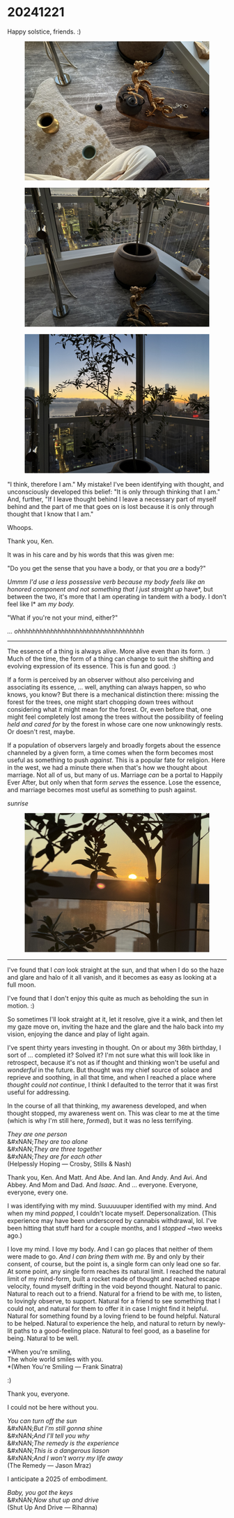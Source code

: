 # 20241221

Happy solstice, friends. :)

<figure><img src="../../.gitbook/assets/IMG_4776.jpeg" alt="A close-up view of objects arranged on a gray marble floor and a soft, cream-colored hide rug speckled with subtle tan markings. In the center, a low wooden bench holds a small black cast-iron teapot with twine wrapped around its lid, next to a gleaming gold dragon figurine whose sinuous tail curls beneath it. A short silver chain with a loop rests near the teapot. On the rug, a brass vessel sits upright, its interior dark, and a pale green ceramic cup lies nearby. A smooth black sphere is placed on the floor just beyond the rug’s edge. Toward the left, a tall, cylindrical metal fixture rises—its polished surface reflecting the soft ambient light. At the bottom of the frame, the corner of someone’s cream-colored pants is visible, suggesting a seated viewpoint. At the top edge, there’s only a faint hint of a round, stone-like container; its contents remain out of sight."><figcaption></figcaption></figure>

<figure><img src="../../.gitbook/assets/IMG_4777.jpeg" alt="Raising the perspective slightly, the shot now captures a broader sense of the space. Floor-to-ceiling windows stretch across the right and center of the frame, beyond which the lights of a sprawling city glow against a dim sky. In the foreground, the same wooden bench is visible, still holding the gold dragon figurine and black cast-iron teapot. The tall metal fixture from before stands on the left, and closer to the window, the previously glimpsed round container is now fully in view—its wide, heavy form occupying the corner. Rising from inside is the thin trunk of a plant, though only its base and a few leaves are visible. A small translucent crystal rests on a wooden block to the right of the pot. The distant buildings and streetlights form an intricate tapestry of illuminated windows and winding roads, but the upper reaches of the scene remain out of frame."><figcaption></figcaption></figure>

<figure><img src="../../.gitbook/assets/IMG_4778.jpeg" alt="Tilted upward even more, the view now encompasses a sweeping, early-morning skyline through the tall glass panes. The brightening horizon glows with rich gold and pale orange hues, silhouetting a layer of low clouds that drift above a broad expanse of water in the distance. Centered in the foreground, the tall clay pot supports a slender, branching plant—its silvery-green leaves fanning out against the skyline, accentuating the interplay of interior and exterior. Below, the city’s towers and rooftops stretch toward the lake, their windows catching the soft dawn light. A flicker of neon signage glows on one building, while another stands crowned by a recognizable red hotel name. The wooden bench with its golden dragon and teapot remains at the bottom edge, gently anchored by the subdued light. The entire scene merges the quiet stillness of the interior with the vast, awakening cityscape and lake beyond."><figcaption></figcaption></figure>

"I think, therefore I am." My mistake! I've been identifying with thought, and unconsciously developed this belief: "It is only through thinking that I am." And, further, "If I leave thought behind I leave a necessary part of myself behind and the part of me that goes on is lost because it is only through thought that I know that I am."

Whoops.

Thank you, Ken.

It was in his care and by his words that this was given me:

"Do you get the sense that you have a body, or that you _are_ a body?"

_Ummm I'd use a less possessive verb because my body feels like an honored component and not something that I just straight up_ have\*, but between the two, it's more that I am operating in tandem with a body. I don't feel like I\* am _my body._

"What if you're not your mind, either?"

_... ohhhhhhhhhhhhhhhhhhhhhhhhhhhhhhhhhhh_

***

The essence of a thing is always alive. More alive even than its form. :) Much of the time, the form of a thing can change to suit the shifting and evolving expression of its essence. This is fun and good. :)

If a form is perceived by an observer without also perceiving and associating its essence, ... well, anything can always happen, so who knows, you know? But there is a mechanical distinction there: missing the forest for the trees, one might start chopping down trees without considering what it might mean for the forest. Or, even before that, one might feel completely lost among the trees without the possibility of feeling _held and cared for_ by the forest in whose care one now unknowingly rests. Or doesn't rest, maybe.

If a population of observers largely and broadly forgets about the essence channeled by a given form, a time comes when the form becomes most useful as something to push _against_. This is a popular fate for religion. Here in the west, we had a minute there when that's how we thought about marriage. Not all of us, but many of us. Marriage _can_ be a portal to Happily Ever After, but only when that form _serves_ the essence. Lose the essence, and marriage becomes most useful as something to push against.

_sunrise_

<figure><img src="../../.gitbook/assets/IMG_4782.jpeg" alt="A tighter, closer perspective reveals the morning sun just as it crests the horizon, shining through a faint layer of early light. Unlike the earlier wide-angle shots, this image is captured with a more focused lens, drawing us in to peer through the elliptical leaves and slender trunk of the same potted tree from before. Its narrow branches are silhouetted in the foreground, forming a dark lattice against the warm, golden glow of the rising sun. Gentle lens flare—an almost pinkish orb—floats near the sun’s reflection on the windowpane, which itself shows subtle smudges and streaks from within. The silhouetted tops of a few distant buildings, barely visible below, hint at the urban surroundings outside. In this more intimate framing, the sun’s radiance and the delicate interplay of leaves and light become the central focal point, capturing the moment of dawn’s arrival through the tree’s natural screen."><figcaption></figcaption></figure>

***

I've found that I _can_ look straight at the sun, and that when I do so the haze and glare and halo of it all vanish, and it becomes as easy as looking at a full moon.

I've found that I don't enjoy this quite as much as beholding the sun in motion. :)

So sometimes I'll look straight at it, let it resolve, give it a wink, and then let my gaze move on, inviting the haze and the glare and the halo back into my vision, enjoying the dance and play of light again.

I've spent thirty years investing in thought. On or about my 36th birthday, I sort of ... completed it? Solved it? I'm not sure what this will look like in retrospect, because it's not as if thought and thinking won't be useful and _wonderful_ in the future. But thought was my chief source of solace and reprieve and soothing, in all that time, and when I reached a place where _thought could not continue_, I think I defaulted to the terror that it was first useful for addressing.

In the course of all that thinking, my awareness developed, and when thought stopped, my awareness went on. This was clear to me at the time (which is why I'm still here, _formed_), but it was no less terrifying.

_They are one person_\
&#xNAN;_&#x54;hey are too alone_\
&#xNAN;_&#x54;hey are three together_\
&#xNAN;_&#x54;hey are for each other_\
(Helpessly Hoping — Crosby, Stills & Nash)

Thank you, Ken. And Matt. And Abe. And Ian. And Andy. And Avi. And Abbey. And Mom and Dad. And _Isaac_. And ... everyone. Everyone, everyone, every one.

I was identifying with my mind. Suuuuuuper identified with my mind. And when my mind _popped_, I couldn't locate myself. Depersonalization. (This experience may have been underscored by cannabis withdrawal, lol. I've been hitting that stuff hard for a couple months, and I _stopped_ \~two weeks ago.)

I love my mind. I love my body. And I can go places that neither of them were made to go. _And I can bring them with me._ By and only by their consent, of course, but the point is, a single form can only lead one so far. At some point, any single form reaches its natural limit. I reached the natural limit of my mind-form, built a rocket made of thought and reached escape velocity, found myself drifting in the void beyond thought. Natural to panic. Natural to reach out to a friend. Natural for a friend to be with me, to listen, to lovingly observe, to support. Natural for a friend to see something that I could not, and natural for them to offer it in case I might find it helpful. Natural for something found by a loving friend to be found helpful. Natural to be helped. Natural to experience the help, and natural to return by newly-lit paths to a good-feeling place. Natural to feel good, as a baseline for being. Natural to be well.

\*When you're smiling,\
The whole world smiles with you.\
\*(When You're Smiling — Frank Sinatra)

:)

Thank you, everyone.

I could not be here without you.

_You can turn off the sun_\
&#xNAN;_&#x42;ut I'm still gonna shine_\
&#xNAN;_&#x41;nd I'll tell you why_\
&#xNAN;_&#x54;he remedy is the experience_\
&#xNAN;_&#x54;his is a dangerous liason_\
&#xNAN;_&#x41;nd I won't worry my life away_\
(The Remedy — Jason Mraz)

I anticipate a 2025 of embodiment.

_Baby, you got the keys_\
&#xNAN;_&#x4E;ow shut up and drive_\
(Shut Up And Drive — Rihanna)
